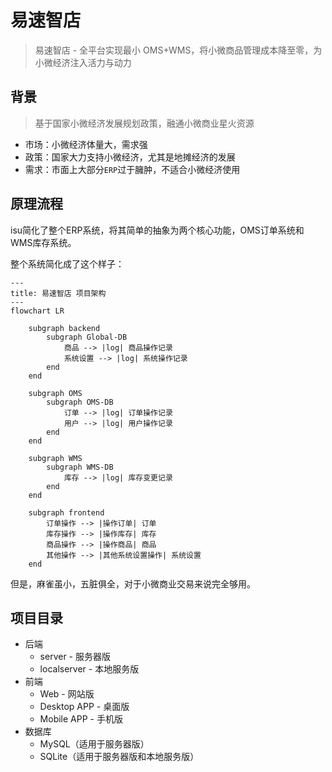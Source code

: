# 易速智店
> 易速智店 - 全平台实现最小 OMS+WMS，将小微商品管理成本降至零，为小微经济注入活力与动力  



## 背景
> 基于国家小微经济发展规划政策，融通小微商业星火资源 
* 市场：小微经济体量大，需求强
* 政策：国家大力支持小微经济，尤其是地摊经济的发展
* 需求：市面上大部分`ERP`过于臃肿，不适合小微经济使用

## 原理流程

isu简化了整个ERP系统，将其简单的抽象为两个核心功能，OMS订单系统和WMS库存系统。

整个系统简化成了这个样子：

```mermaid
---
title: 易速智店 项目架构
---
flowchart LR

    subgraph backend
        subgraph Global-DB
            商品 --> |log| 商品操作记录
            系统设置 --> |log| 系统操作记录
        end
    end

    subgraph OMS
        subgraph OMS-DB
            订单 --> |log| 订单操作记录
            用户 --> |log| 用户操作记录
        end
    end

    subgraph WMS
        subgraph WMS-DB
            库存 --> |log| 库存变更记录
        end
    end

    subgraph frontend
        订单操作 --> |操作订单| 订单
        库存操作 --> |操作库存| 库存
        商品操作 --> |操作商品| 商品
        其他操作 --> |其他系统设置操作| 系统设置
    end
```
但是，麻雀虽小，五脏俱全，对于小微商业交易来说完全够用。

## 项目目录

- 后端
  - server - 服务器版
  - localserver - 本地服务版
- 前端
  - Web - 网站版
  - Desktop APP - 桌面版
  - Mobile APP - 手机版
- 数据库
  - MySQL（适用于服务器版）
  - SQLite（适用于服务器版和本地服务版）

<!-- ## 运行说明
> 说明如何运行和使用你的项目，建议给出具体的步骤说明
* 操作一
* 操作二
* 操作三  



## 测试说明
> 如果有测试相关内容需要说明，请填写在这里  



## 技术架构
> 使用的技术框架或系统架构图等相关说明，请填写在这里  


## 协作者
> 高效的协作会激发无尽的创造力，将他们的名字记录在这里吧 -->